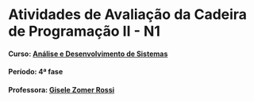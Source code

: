 # Atividades de Avaliação da Cadeira de Programação II - N1

#### Curso: [Análise e Desenvolvimento de Sistemas](https://www.cesusc.edu.br/)
#### Período: 4ª fase
#### Professora: [Gisele Zomer Rossi](https://github.com/giselezrossi)

